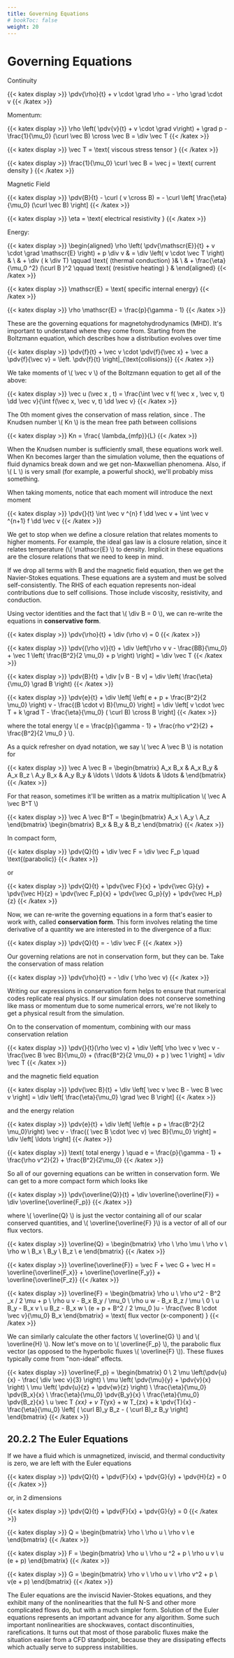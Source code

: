 ```yaml
---
title: Governing Equations
# bookToc: false
weight: 20
---
```


# **Governing Equations**

Continuity


{{< katex display >}}
\pdv{\rho}{t} + v \cdot \grad \rho = - \rho \grad \cdot v
{{< /katex >}}


Momentum:


{{< katex display >}}
\rho \left( \pdv{v}{t} + v \cdot \grad v\right) + \grad p - \frac{1}{\mu_0} (\curl \vec B) \cross \vec B = \div  \vec T 
{{< /katex >}}


{{< katex display >}}
\vec T = \text{ viscous stress tensor }
{{< /katex >}}


{{< katex display >}}
\frac{1}{\mu_0} \curl \vec B = \vec j = \text{ current density }
{{< /katex >}}


Magnetic Field

{{< katex display >}}
\pdv{B}{t} - \curl ( v \cross B) = - \curl \left[ \frac{\eta}{\mu_0} (\curl \vec B) \right]
{{< /katex >}}


{{< katex display >}}
\eta = \text{ electrical resistivity }
{{< /katex >}}


Energy:


{{< katex display >}}
\begin{aligned}
\rho \left( \pdv{\mathscr{E}}{t} + v \cdot \grad \mathscr{E} \right) + p \div v & = \div \left( v \cdot \vec T \right) & \\
& + \div ( k \div T) \qquad \text{ (thermal conduction) }& \\
& + \frac{\eta}{\mu_0 ^2} (\curl B )^2 \qquad \text{ (resistive heating) } &
\end{aligned}
{{< /katex >}}


{{< katex display >}}
\mathscr{E} = \text{ specific internal energy}
{{< /katex >}}


{{< katex display >}}
\rho \mathscr{E} = \frac{p}{\gamma - 1}
{{< /katex >}}


These are the governing equations for magnetohydrodynamics (MHD). It's important to understand where they come from. Starting from the Boltzmann equation, which describes how a distribution evolves over time


{{< katex display >}}
\pdv{f}{t} + \vec v \cdot \pdv{f}{\vec x} + \vec a \pdv{f}{\vec v} = \left. \pdv{f}{t} \right|_{\text{collisions}}
{{< /katex >}}


We take moments of \\( \vec v \\) of the Boltzmann equation to get all of the above:


{{< katex display >}}
\vec u (\vec x , t) = \frac{\int \vec v f( \vec x , \vec v, t) \dd \vec v}{\int f(\vec x, \vec v, t) \dd \vec v}
{{< /katex >}}


The 0th moment gives the conservation of mass relation, since . The Knudsen number \\( Kn \\) is the mean free path between collisions 

{{< katex display >}}
Kn = \frac{ \lambda_{mfp}}{L}
{{< /katex >}}

When the Knudsen number is sufficiently small, these equations work well. When Kn becomes larger than the simulation volume, then the equations of fluid dynamics break down and we get non-Maxwellian phenomena. Also, if \\( L \\) is very small (for example, a powerful shock), we'll probably miss something.

When taking moments, notice that each moment will introduce the next moment


{{< katex display >}}
\pdv{}{t} \int \vec v ^{n} f \dd \vec v + \int \vec v ^{n+1} f \dd \vec v
{{< /katex >}}


We get to stop when we define a closure relation that relates moments to higher moments. For example, the ideal gas law is a closure relation, since it relates temperature (\\( \mathscr{E} \\) to density. Implicit in these equations are the closure relations that we need to keep in mind.


If we drop all terms with B and the magnetic field equation, then we get the Navier-Stokes equations. These equations are a system and must be solved self-consistently. The RHS of each equation represents non-ideal contributions due to self collisions. Those include viscosity, resistivity, and conduction.

Using vector identities and the fact that \\( \div B = 0 \\), we can re-write the equations in **conservative form**.


{{< katex display >}}
\pdv{\rho}{t} + \div (\rho v) = 0
{{< /katex >}}



{{< katex display >}}
\pdv{(\rho v)}{t} + \div \left[\rho v v - \frac{BB}{\mu_0} + \vec 1 \left( \frac{B^2}{2 \mu_0} + p \right) \right] = \div \vec T
{{< /katex >}}


{{< katex display >}}
\pdv{B}{t} + \div [v B - B v] = \div \left( \frac{\eta}{\mu_0} \grad B \right)
{{< /katex >}}


{{< katex display >}}
\pdv{e}{t} + \div \left[ \left( e + p + \frac{B^2}{2 \mu_0} \right) v - \frac{(B \cdot v) B}{\mu_0} \right] = \div \left[ v \cdot \vec T + k \grad T - \frac{\eta}{\mu_0} ( \curl B) \cross B \right]
{{< /katex >}}

where the total energy \\( e = \frac{p}{\gamma - 1} + \frac{rho v^2}{2} + \frac{B^2}{2 \mu_0 } \\).

As a quick refresher on dyad notation, we say \\( \vec A \vec B \\) is notation for


{{< katex display >}}
\vec A \vec B = \begin{bmatrix} A_x B_x & A_x B_y & A_x B_z \\ A_y B_x & A_y B_y & \ldots \\
\ldots & \ldots & \ldots & \end{bmatrix}
{{< /katex >}}

For that reason, sometimes it'll be written as a matrix multiplication \\( \vec A \vec B^T \\) 

{{< katex display >}}
\vec A \vec B^T = \begin{bmatrix} A_x \\ A_y \\ A_z \end{bmatrix} \begin{bmatrix} B_x & B_y & B_z \end{bmatrix}
{{< /katex >}}


In compact form,

{{< katex display >}}
\pdv{Q}{t} + \div \vec F = \div \vec F_p \quad \text{(parabolic)}
{{< /katex >}}

or

{{< katex display >}}
\pdv{Q}{t} + \pdv{\vec F}{x} + \pdv{\vec G}{y} + \pdv{\vec H}{z} = \pdv{\vec F_p}{x} + \pdv{\vec G_p}{y} + \pdv{\vec H_p}{z}
{{< /katex >}}



Now, we can re-write the governing equations in a form that's easier to work with, called **conservation form**. This form involves relating the time derivative of a quantity we are interested in to the divergence of a flux:


{{< katex display >}}
\pdv{Q}{t} = - \div \vec F
{{< /katex >}}


Our governing relations are not in conservation form, but they can be. Take the conservation of mass relation


{{< katex display >}}
\pdv{\rho}{t} = - \div ( \rho \vec v)
{{< /katex >}}


Writing our expressions in conservation form helps to ensure that numerical codes replicate real physics. If our simulation does not conserve something like mass or momentum due to some numerical errors, we're not likely to get a physical result from the simulation.

On to the conservation of momentum, combining with our mass conservation relation


{{< katex display >}}
\pdv{}{t}(\rho \vec v) + \div \left[ \rho \vec v \vec v - \frac{\vec B \vec B}{\mu_0} + (\frac{B^2}{2 \mu_0} + p ) \vec 1 \right] = \div \vec T
{{< /katex >}}


and the magnetic field equation


{{< katex display >}}
\pdv{\vec B}{t} + \div \left[ \vec v \vec B - \vec B \vec v \right] = \div \left[ \frac{\eta}{\mu_0} \grad \vec B \right]
{{< /katex >}}


and the energy relation


{{< katex display >}}
\pdv{e}{t} + \div \left[ \left(e + p + \frac{B^2}{2 \mu_0}\right) \vec v - \frac{( \vec B \cdot \vec v) \vec B}{\mu_0} \right] = \div \left[ \ldots \right]
{{< /katex >}}


{{< katex display >}}
\text{ total energy } \quad e = \frac{p}{\gamma - 1} + \frac{\rho v^2}{2} + \frac{B^2}{2\mu_0}
{{< /katex >}}


So all of our governing equations can be written in conservation form. We can get to a more compact form which looks like


{{< katex display >}}
\pdv{\overline{Q}}{t} + \div \overline{\overline{F}} = \div \overline{\overline{F_p}}
{{< /katex >}}


where \\( \overline{Q} \\) is just the vector containing all of our scalar conserved quantities, and \\( \overline{\overline{F} }\\) is a vector of all of our flux vectors.


{{< katex display >}}
\overline{Q} = \begin{bmatrix} \rho \\ \rho \mu \\ \rho v \\ \rho w \\ B_x \\ B_y \\ B_z \\ e \end{bmatrix}
{{< /katex >}}



{{< katex display >}}
\overline{\overline{F}} = \vec F + \vec G + \vec H = \overline{\overline{F_x}} + \overline{\overline{F_y}} + \overline{\overline{F_z}}
{{< /katex >}}



{{< katex display >}}
\overline{F} = \begin{bmatrix} \rho u \\
\rho u^2 - B^2 _x / 2 \mu + p \\
\rho u v - B_x B_y / \mu_0 \\
\rho u w - B_x B_z / \mu \\
0 \\
u B_y - B_x v \\
u B_z - B_x w \\
(e + p + B^2 / 2 \mu_0 )u - \frac{\vec B \cdot \vec v}{\mu_0} B_x 
\end{bmatrix} = \text{ flux vector (x-component) }
{{< /katex >}}


We can similarly calculate the other factors \\( \overline{G} \\) and \\( \overline{H} \\). Now let's move on to \\( \overline{F_p} \\), the parabolic flux vector (as opposed to the hyperbolic fluxes \\( \overline{F} \\)). These fluxes typically come from "non-ideal" effects.


{{< katex display >}}
\overline{F_p} = \begin{bmatrix} 0 \\
2 \mu \left(\pdv{u}{x} - \frac{ \div \vec v}{3} \right) \\
\mu \left( \pdv{\mu}{y} + \pdv{v}{x} \right) \\
\mu \left( \pdv{u}{z} + \pdv{w}{z} \right) \\
\frac{\eta}{\mu_0} \pdv{B_x}{x} \\
\frac{\eta}{\mu_0} \pdv{B_y}{x} \\
\frac{\eta}{\mu_0} \pdv{B_z}{x} \\
u \vec T _{xx} +  v T_{yx} + w T_{zx} + k \pdv{T}{x} - \frac{\eta}{\mu_0} \left[ ( \curl B)_y B_z - ( \curl B)_z B_y \right]
\end{bmatrix}
{{< /katex >}}


## **20.2.2** The Euler Equations

If we have a fluid which is unmagnetized, inviscid, and thermal conductivity is zero, we are left with the Euler equations

{{< katex display >}}
\pdv{Q}{t} + \pdv{F}{x} + \pdv{G}{y} + \pdv{H}{z} = 0
{{< /katex >}}


or, in 2 dimensions


{{< katex display >}}
\pdv{Q}{t} + \pdv{F}{x} + \pdv{G}{y} = 0
{{< /katex >}}


{{< katex display >}}
Q = \begin{bmatrix} \rho \\ \rho u \\ \rho v \\ e \end{bmatrix}
{{< /katex >}}


{{< katex display >}}
F = \begin{bmatrix} \rho u \\ \rho u ^2 + p \\ \rho u v \\ u (e + p) \end{bmatrix}
{{< /katex >}}



{{< katex display >}}
G = \begin{bmatrix} \rho v \\ \rho u v \\ \rho v^2 + p \\ v(e + p) \end{bmatrix}
{{< /katex >}}


The Euler equations are the inviscid Navier-Stokes equations, and they exhibit many of the nonlinearities that the full N-S and other more complicated flows do, but with a much simpler form. Solution of the Euler equations represents an important advance for any algorithm. Some such important nonlinearities are shockwaves, contact discontinuities, rarefications. It turns out that most of those parabolic fluxes make the situation easier from a CFD standpoint, because they are dissipating effects which actually serve to suppress instabilities.

